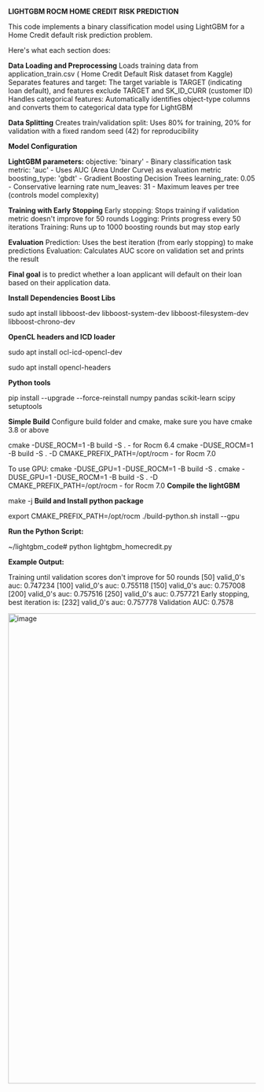 **LIGHTGBM ROCM HOME CREDIT RISK PREDICTION**


This code implements a binary classification model using LightGBM for a Home Credit default risk prediction problem. 

Here's what each section does:

**Data Loading and Preprocessing**
Loads training data from application_train.csv ( Home Credit Default Risk dataset from Kaggle)
Separates features and target: The target variable is TARGET (indicating loan default), and features exclude TARGET and SK_ID_CURR (customer ID)
Handles categorical features: Automatically identifies object-type columns and converts them to categorical data type for LightGBM

**Data Splitting**
Creates train/validation split: Uses 80% for training, 20% for validation with a fixed random seed (42) for reproducibility

**Model Configuration**

**LightGBM parameters:**
objective: 'binary' - Binary classification task
metric: 'auc' - Uses AUC (Area Under Curve) as evaluation metric
boosting_type: 'gbdt' - Gradient Boosting Decision Trees
learning_rate: 0.05 - Conservative learning rate
num_leaves: 31 - Maximum leaves per tree (controls model complexity)

**Training with Early Stopping**
Early stopping: Stops training if validation metric doesn't improve for 50 rounds
Logging: Prints progress every 50 iterations
Training: Runs up to 1000 boosting rounds but may stop early

**Evaluation**
Prediction: Uses the best iteration (from early stopping) to make predictions
Evaluation: Calculates AUC score on validation set and prints the result

**Final goal** is to predict whether a loan applicant will default on their loan based on their application data.

**Install Dependencies**
**Boost Libs**

sudo apt install libboost-dev libboost-system-dev libboost-filesystem-dev libboost-chrono-dev

**OpenCL headers and ICD loader**

sudo apt install ocl-icd-opencl-dev

sudo apt install opencl-headers

**Python tools**

pip install --upgrade --force-reinstall numpy pandas scikit-learn scipy setuptools

**Simple Build**
Configure build folder and cmake, make sure you have cmake 3.8 or above

cmake -DUSE_ROCM=1 -B build -S .     - for Rocm 6.4
cmake -DUSE_ROCM=1 -B build -S . -D CMAKE_PREFIX_PATH=/opt/rocm     - for Rocm 7.0

To use GPU:
cmake -DUSE_GPU=1 -DUSE_ROCM=1 -B build -S .
cmake -DUSE_GPU=1 -DUSE_ROCM=1 -B build -S . -D CMAKE_PREFIX_PATH=/opt/rocm     - for Rocm 7.0
**Compile the lightGBM**

make -j
**Build and Install python package**

export CMAKE_PREFIX_PATH=/opt/rocm
./build-python.sh install --gpu

**Run the Python Script:**

~/lightgbm_code# python lightgbm_homecredit.py 

**Example Output:**

Training until validation scores don't improve for 50 rounds
[50]    valid_0's auc: 0.747234
[100]   valid_0's auc: 0.755118
[150]   valid_0's auc: 0.757008
[200]   valid_0's auc: 0.757516
[250]   valid_0's auc: 0.757721
Early stopping, best iteration is:
[232]   valid_0's auc: 0.757778
Validation AUC: 0.7578

<img width="1681" height="955" alt="image" src="https://github.com/user-attachments/assets/46f4b9f0-87a4-4f7a-8e16-408ed746520e" />
